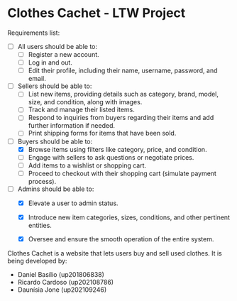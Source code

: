 # Clothes Cachet - LTW Project

Requirements list:

- [ ] All users should be able to:
    - [ ] Register a new account.
    - [ ] Log in and out.
    - [ ] Edit their profile, including their name, username, password, and email.

- [ ] Sellers should be able to:
    - [ ] List new items, providing details such as category, brand, model, size, and condition, along with images.
    - [ ] Track and manage their listed items.
    - [ ] Respond to inquiries from buyers regarding their items and add further information if needed.
    - [ ] Print shipping forms for items that have been sold.

- [ ] Buyers should be able to:
    - [x] Browse items using filters like category, price, and condition.
    - [ ] Engage with sellers to ask questions or negotiate prices.
    - [ ] Add items to a wishlist or shopping cart.
    - [ ] Proceed to checkout with their shopping cart (simulate payment process).

- [ ] Admins should be able to:
    - [x] Elevate a user to admin status.
    - [x] Introduce new item categories, sizes, conditions, and other pertinent entities.
    - [x] Oversee and ensure the smooth operation of the entire system.


Clothes Cachet is a website that lets users buy and sell used clothes. It is being developed by:

- Daniel Basílio (up201806838)
- Ricardo Cardoso (up202108786)
- Daunísia Jone (up202109246)